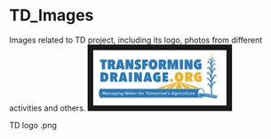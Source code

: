 # TD_Images 
<dl>Images related to TD project, including its logo, photos from different activities and others. </dd>
<img src="https://github.com/TransformingDrainage/TD_Images/blob/master/Transforming_Drainage.png"
alt="IMAGE ALT TEXT HERE" width="240" height="100" border="10" />
<dl>TD logo .png </dd>
